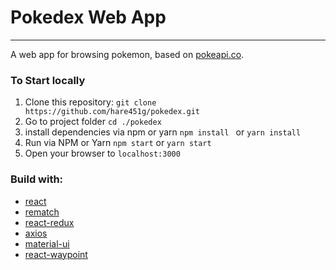 # Pokedex Web App
---
A web app for browsing pokemon, based on [pokeapi.co](pokeapi.co).

### To Start locally
1. Clone this repository:
   ```git clone https://github.com/hare451g/pokedex.git```
2. Go to project folder
   ```cd ./pokedex```
3. install dependencies via npm or yarn
   ```npm install ``` or ```yarn install```
4. Run via NPM or Yarn
   ```npm start``` or ```yarn start```
5. Open your browser to ```localhost:3000```

### Build with:
- [react](https://github.com/facebook/react)
- [rematch](https://github.com/rematch/rematch)
- [react-redux](https://github.com/reduxjs/react-redux)
- [axios](https://github.com/axios/axios)
- [material-ui](https://material-ui.com)
- [react-waypoint](https://github.com/civiccc/react-waypoint)

